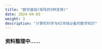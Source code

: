 ```yaml
---
title: "数学基础(矩阵的5种变换)"
date: 2024-04-03
weight: 3
description: "计算机科学与AI领域必备的数学知识"
---
```


### 资料整理中......